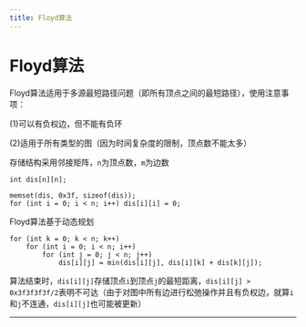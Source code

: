 ```yaml
---
title: Floyd算法
---
```


# Floyd算法

<script type="text/javascript" src="/include/head.js"></script>

Floyd算法适用于多源最短路径问题（即所有顶点之间的最短路径），使用注意事项：

(1)可以有负权边，但不能有负环

(2)适用于所有类型的图（因为时间复杂度的限制，顶点数不能太多）

存储结构采用邻接矩阵，`n`为顶点数，`m`为边数

```
int dis[n][n];

memset(dis, 0x3f, sizeof(dis));
for (int i = 0; i < n; i++) dis[i][i] = 0;
```

Floyd算法基于动态规划

```
for (int k = 0; k < n; k++)
    for (int i = 0; i < n; i++)
        for (int j = 0; j < n; j++)
            dis[i][j] = min(dis[i][j], dis[i][k] + dis[k][j]);
```

算法结束时，`dis[i][j]`存储顶点`i`到顶点`j`的最短距离，`dis[i][j] > 0x3f3f3f3f/2`表明不可达（由于对图中所有边进行松弛操作并且有负权边，就算`i`和`j`不连通，`dis[i][j]`也可能被更新）

---

<script type="text/javascript" src="/include/tail.js"></script>
